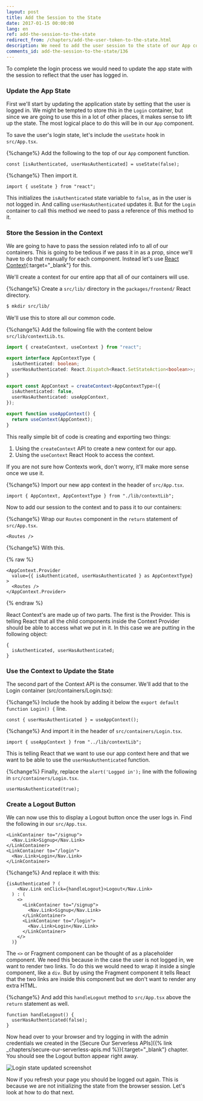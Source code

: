 ```yaml
---
layout: post
title: Add the Session to the State
date: 2017-01-15 00:00:00
lang: en
ref: add-the-session-to-the-state
redirect_from: /chapters/add-the-user-token-to-the-state.html
description: We need to add the user session to the state of our App component in our React.js app. We are going to use React context through the useContext hook to store it and pass it to all our child components. 
comments_id: add-the-session-to-the-state/136
---
```


To complete the login process we would need to update the app state with the session to reflect that the user has logged in.

### Update the App State

First we'll start by updating the application state by setting that the user is logged in. We might be tempted to store this in the `Login` container, but since we are going to use this in a lot of other places, it makes sense to lift up the state. The most logical place to do this will be in our `App` component.

To save the user's login state, let's include the `useState` hook in `src/App.tsx`.

{%change%} Add the following to the top of our `App` component function.

```tsx
const [isAuthenticated, userHasAuthenticated] = useState(false);
```

{%change%} Then import it.

```tsx
import { useState } from "react";
```

This initializes the `isAuthenticated` state variable to `false`, as in the user is not logged in. And calling `userHasAuthenticated` updates it. But for the `Login` container to call this method we need to pass a reference of this method to it.

### Store the Session in the Context

We are going to have to pass the session related info to all of our containers. This is going to be tedious if we pass it in as a prop, since we'll have to do that manually for each component. Instead let's use [React Context](https://reactjs.org/docs/context.html){:target="_blank"} for this.

We'll create a context for our entire app that all of our containers will use.

{%change%} Create a `src/lib/` directory in the `packages/frontend/` React directory.

```bash
$ mkdir src/lib/
```

We'll use this to store all our common code.

{%change%} Add the following file with the content below `src/lib/contextLib.ts`.

```typescript
import { createContext, useContext } from "react";

export interface AppContextType {
  isAuthenticated: boolean;
  userHasAuthenticated: React.Dispatch<React.SetStateAction<boolean>>;
}

export const AppContext = createContext<AppContextType>({
  isAuthenticated: false,
  userHasAuthenticated: useAppContext,
});

export function useAppContext() {
  return useContext(AppContext);
}
```

This really simple bit of code is creating and exporting two things:

1. Using the `createContext` API to create a new context for our app.
2. Using the `useContext` React Hook to access the context.

If you are not sure how Contexts work, don't worry, it'll make more sense once we use it.

{%change%} Import our new app context in the header of `src/App.tsx`.

```tsx
import { AppContext, AppContextType } from "./lib/contextLib";
```

Now to add our session to the context and to pass it to our containers:

{%change%} Wrap our `Routes` component in the `return` statement of `src/App.tsx`.

```tsx
<Routes />
```

{%change%} With this.

{% raw %}

```tsx
<AppContext.Provider
  value={{ isAuthenticated, userHasAuthenticated } as AppContextType}
>
  <Routes />
</AppContext.Provider>

```

{% endraw %}

React Context's are made up of two parts. The first is the Provider. This is telling React that all the child components inside the Context Provider should be able to access what we put in it. In this case we are putting in the following object:

```tsx
{
  isAuthenticated, userHasAuthenticated;
}
```

### Use the Context to Update the State

The second part of the Context API is the consumer. We'll add that to the Login container (src/containers/Login.tsx):

{%change%} Include the hook by adding it below the `export default function Login() {` line.

```tsx
const { userHasAuthenticated } = useAppContext();
```

{%change%} And import it in the header of `src/containers/Login.tsx`.

```tsx
import { useAppContext } from "../lib/contextLib";
```

This is telling React that we want to use our app context here and that we want to be able to use the `userHasAuthenticated` function.

{%change%} Finally, replace the `alert('Logged in');` line with the following in `src/containers/Login.tsx`.

```tsx
userHasAuthenticated(true);
```

### Create a Logout Button

We can now use this to display a Logout button once the user logs in. Find the following in our `src/App.tsx`.

```tsx
<LinkContainer to="/signup">
  <Nav.Link>Signup</Nav.Link>
</LinkContainer>
<LinkContainer to="/login">
  <Nav.Link>Login</Nav.Link>
</LinkContainer>
```

{%change%} And replace it with this:

```tsx
{isAuthenticated ? (
    <Nav.Link onClick={handleLogout}>Logout</Nav.Link>
  ) : (
    <>
      <LinkContainer to="/signup">
        <Nav.Link>Signup</Nav.Link>
      </LinkContainer>
      <LinkContainer to="/login">
        <Nav.Link>Login</Nav.Link>
      </LinkContainer>
    </>
  )}
```

The `<>` or Fragment component can be thought of as a placeholder component. We need this because in the case the user is not logged in, we want to render two links. To do this we would need to wrap it inside a single component, like a `div`. But by using the Fragment component it tells React that the two links are inside this component but we don't want to render any extra HTML.

{%change%} And add this `handleLogout` method to `src/App.tsx` above the `return` statement as well.

```tsx
function handleLogout() {
  userHasAuthenticated(false);
}
```

Now head over to your browser and try logging in with the admin credentials we created in the [Secure Our Serverless APIs]({% link _chapters/secure-our-serverless-apis.md %}){:target="_blank"} chapter. You should see the Logout button appear right away.

![Login state updated screenshot](/assets/login-state-updated.png)

Now if you refresh your page you should be logged out again. This is because we are not initializing the state from the browser session. Let's look at how to do that next.
